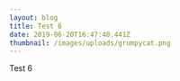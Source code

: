 ```yaml
---
layout: blog
title: Test 6
date: 2019-06-20T16:47:48.441Z
thumbnail: /images/uploads/grumpycat.png
---
```

Test 6

